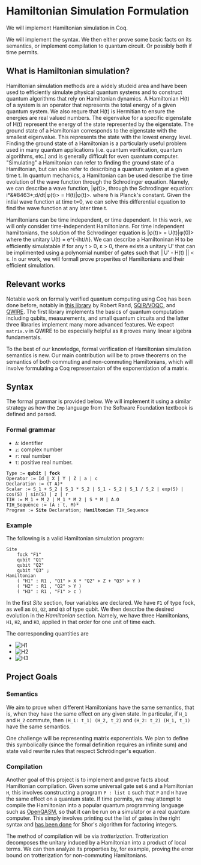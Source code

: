 # Hamiltonian Simulation Formulation

We will implement Hamiltonian simulation in Coq.

We will implement the syntax. We then either prove some basic facts on its semantics, or implement compilation to quantum circuit. Or possibly both if time permits.

## What is Hamiltonian simulation?

Hamiltonian simulation methods are a widely studeid area and have been used to efficiently simulate physical quantum systems 
and to construct quantum algorithms that rely on Hamiltonian dynamics. A Hamiltonian H(t) of a system is an operator that represents the total energy of a given quantum system. We also requre that 
H(t) is Hermitian to ensure the energies are real valued numbers. The eigenvalue for a specific eigenstate of H(t) represent the energy of the state represented by the eigenstate. The ground state of a 
Hamiltonian corresponds to the eigenstate with the smallest eigenvalue. This represents the state with the lowest energy level. Finding the ground state of a Hamiltonian is a particularly useful problem 
used in many quantum applications (i.e. quantum verification, quantum algorithms, etc.) and is generally difficult for even quantum computer. "Simulating" a Hamiltonian can refer to finding the ground state
of a Hamiltonian, but can also refer to describing a quantum system at a given time t. In quantum mechanics, a Hamiltonian can be used describe the time evolution of the wave function through the Schrodinger equation. Namely, we can describe a wave function, |&phi;(t)>, through the Schrodinger equation: 	i\*&#8463\*;d/dt|&phi;(t)> = H(t)|&phi;(t)>. 
where &#8463; is Planck's constant. Given the intial wave function at time t=0, we can solve this differential equation to find the wave function at any later time t. 

Hamiltonians can be time independent, or time dependent. In this work, we will only consider time-independent Hamiltonians. For time independent hamiltonians, the solution of the Schrodinger equation is |&phi;(t)> = U(t)|&phi;(0)> where the unitary U(t) = e^{-iht/&#8463;}. 
We can describe a Hamiltoninan H to be efficiently simulatable if for any t > 0, &epsilon; > 0, there exists a unitary U' that can be implimented using a polynomial number of gates such that ||U' - H(t) || < &epsilon;. In our work, we will formall prove 
properites of Hamiltonians and their efficient simulation. 

## Relevant works

Notable work on formally verified quantum computing using Coq has been done before, notably in [this library](https://rand.cs.uchicago.edu/vqc/) by Robert Rand, [SQIR/VOQC](https://github.com/inQWIRE/SQIR), and [QWIRE](https://github.com/inQWIRE/QWIRE). The first library implements the basics of quantum computation including qubits, measurements, and small quantum circuits and the latter three libraries implement many more advanced features. We expect `matrix.v` in QWIRE to be especially helpful as it proves many linear algebra fundamentals.

To the best of our knowledge, formal verification of Hamiltonian simulation semantics is new. Our main contribution will be to prove theorems on the semantics of both commuting and non-commuting Hamiltonians, which will involve formulating a Coq representaion of the exponentiation of a matrix.

## Syntax

The formal grammar is provided below. We will implement it using a similar strategy as how the `Imp` language from the Software Foundation textbook is defined and parsed.

### Formal grammar

* `A`: identifier
* `z`: complex number
* `r`: real number
* `t`: positive real number.

<pre><code>Type := <b>qubit</b> | <b>fock</b>
Operator := Id | X | Y | Z | a | c
Declaration := (T A)*
Scalar := S_1 + S_2 | S_1 * S_2 | S_1 - S_2 | S_1 / S_2 | exp(S) | cos(S) | sin(S) | z | r
TIH := M_1 + M_2 | M_1 * M_2 | S * M | A.O
TIH_Sequence := (A : t, M)*
Program := <b>Site</b> Declaration; <b>Hamiltonian</b> TIH_Sequence
</code></pre>

### Example

The following is a valid Hamiltonian simulation program:

```
Site
    fock "F1"
    qubit "Q1"
    qubit "Q2"
    qubit "Q3" ;
Hamiltonian
    ( "H1" : R1 , "Q1" > X * "Q2" > Z + "Q3" > Y )
    ( "H2" : R1 , "Q2" > Y )
    ( "H3" : R1 , "F1" > c )
```

In the first *Site* section, four variables are declared. We have `F1` of type fock, as well as `Q1`, `Q2`, and `Q3` of type qubit.
We then describe the desired evolution in the *Hamiltonian* section.
Namely, we have three Hamiltonians, `H1`, `H2`, and `H3`, applied in that order for one unit of time each.

The corresponding quantities are <!-- google charts LaTeX workaround; you hate to see it -->
* ![H1](http://chart.apis.google.com/chart?cht=tx&chl=H_1=\mathsf{I}{\otimes}\mathsf{X}{\otimes}\mathsf{Z}{\otimes}\mathsf{I}%2B\mathsf{I}{\otimes}\mathsf{I}{\otimes}\mathsf{I}{\otimes}\mathsf{Y})
* ![H2](http://chart.apis.google.com/chart?cht=tx&chl=H_2=\mathsf{I}{\otimes}\mathsf{I}{\otimes}\mathsf{Y}{\otimes}\mathsf{I})
* ![H3](http://chart.apis.google.com/chart?cht=tx&chl=H_3=c{\otimes}\mathsf{I}{\otimes}\mathsf{I}{\otimes}\mathsf{I})

## Project Goals

### Semantics

We aim to prove when different Hamiltonians have the same semantics, that is, when they have the same effect on any given state.
In particular, if `H_1` and `H_2` commute, then `(H_1: t_1) (H_2, t_2)` and `(H_2: t_2) (H_1, t_1)` have the same semantics.

One challenge will be representing matrix exponentials. We plan to define this symbolically (since the formal definition requires an infinite sum) and state valid rewrite rules that respect Schrödinger's equation.

### Compilation

Another goal of this project is to implement and prove facts about Hamiltonian compilation. Given some universal gate set `G` and a Hamiltonian `H`, this involves constructing a program `P : list G` such that `P` and `H` have the same effect on a quantum state.
If time permits, we may attempt to compile the Hamiltonian into a popular quantum programming language such as [OpenQASM](https://github.com/Qiskit/openqasm),
so that it can be run on a simulator or a real quantum computer.
This simply involves printing out the list of gates in the right syntax and [has been done](https://github.com/inQWIRE/SQIR/tree/main/examples/shor) for Shor's algorithm for factoring integers.
<!-- Ethan: How about the correctness of compilation? Has the formal semantics of qasm been defined anywhere? -->

The method of compilation will be via *trotterization*. Trotterization decomposes the unitary induced by a Hamiltonian into a product of local terms. 
We can then analyze its properties by, for example, proving the error bound on trotterization for non-commuting Hamiltonians.
